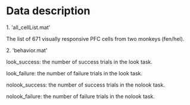 <!DOCTYPE html>
<html>
<head>
    <h1>Data description</h1>
</head>
<body>
    1. 'all_cellList.mat'
    <p>The list of 671 visually responsive PFC cells from two monkeys (fen/hel).</p>
</body>
    2. 'behavior.mat'
    <p> look_success: the number of success trials in the look task.</p>
    <p> look_failure: the number of failure trials in the look task.</p>
    <p> nolook_success: the number of success trials in the nolook task.</p>
    <p> nolook_failure: the number of failure trials in the nolook task.</p>
</html>
